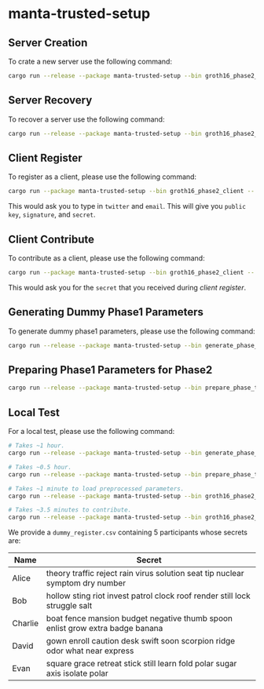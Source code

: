 # manta-trusted-setup

## Server Creation

To crate a new server use the following command: 

```sh
cargo run --release --package manta-trusted-setup --bin groth16_phase2_server -- create path_to_registry path_to_backup_directory
```

## Server Recovery

To recover a server use the following command:

```sh
cargo run --release --package manta-trusted-setup --bin groth16_phase2_server -- recover path_to_recovery_file path_to_backup_directory
```

## Client Register

To register as a client, please use the following command:

```sh
cargo run --package manta-trusted-setup --bin groth16_phase2_client -- register
```

This would ask you to type in `twitter` and `email`. This will give you `public key`, `signature`, and `secret`.

## Client Contribute

To contribute as a client, please use the following command:

```sh
cargo run --package manta-trusted-setup --bin groth16_phase2_client -- contribute
```

This would ask you for the `secret` that you received during *client register*.

## Generating Dummy Phase1 Parameters

To generate dummy phase1 parameters, please use the following command:

```sh
cargo run --release --package manta-trusted-setup --bin generate_phase_one_dummy_parameters
```

## Preparing Phase1 Parameters for Phase2

```sh
cargo run --release --package manta-trusted-setup --bin prepare_phase_two_parameters -- path_to_phase_one_parameter
```

## Local Test

For a local test, please use the following command:

```sh
# Takes ~1 hour.
cargo run --release --package manta-trusted-setup --bin generate_phase_one_dummy_parameters

# Takes ~0.5 hour.
cargo run --release --package manta-trusted-setup --bin prepare_phase_two_parameters -- data/dummy_phase_one_parameter.data

# Takes ~1 minute to load preprocessed parameters.
cargo run --release --package manta-trusted-setup --bin groth16_phase2_server -- create data/dummy_register.csv data

# Takes ~3.5 minutes to contribute.
cargo run --release --package manta-trusted-setup --bin groth16_phase2_client -- contribute
```

We provide a `dummy_register.csv` containing $5$ participants whose secrets are:

| Name | Secret |
| --- | --- |
| Alice | theory traffic reject rain virus solution seat tip nuclear symptom dry number |
| Bob | hollow sting riot invest patrol clock roof render still lock struggle salt |
| Charlie | boat fence mansion budget negative thumb spoon enlist grow extra badge banana |
| David | gown enroll caution desk swift soon scorpion ridge odor what near express |
| Evan | square grace retreat stick still learn fold polar sugar axis isolate polar |
